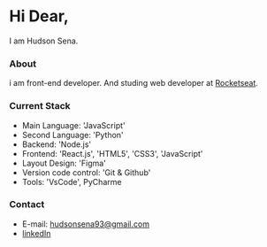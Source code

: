 
# Hi Dear, 
I am Hudson Sena.


### About

i am front-end developer.
And studing web developer at [Rocketseat](https://www.rocketseat.com.br/).

### Current Stack

- Main Language: 'JavaScript'
- Second Language: 'Python'
- Backend: 'Node.js'
- Frontend: 'React.js', 'HTML5', 'CSS3', 'JavaScript'
- Layout Design: 'Figma'
- Version code control: 'Git & Github'
- Tools: 'VsCode', PyCharme

### Contact

- E-mail: hudsonsena93@gmail.com
- [linkedIn](https://www.linkedin.com/in/hudson-diego-de-oliveira-sena-890a72173/?locale=en_US)
